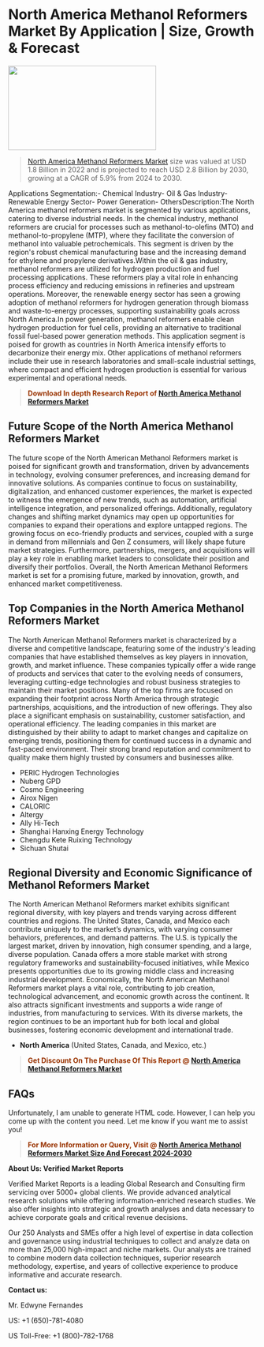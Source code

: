 <p><h1>North America Methanol Reformers Market By Application | Size, Growth & Forecast</h1><p><img class="aligncenter size-medium wp-image-105565" src="https://ffe5etoiles.com/wp-content/uploads/2025/01/MST7-300x171.png" alt="" width="300" height="171" /></p><blockquote><p><a href="https://www.verifiedmarketreports.com/download-sample/?rid=424456&utm_source=Github-NA&utm_medium=362" target="_blank">North America Methanol Reformers Market</a> size was valued at USD 1.8 Billion in 2022 and is projected to reach USD 2.8 Billion by 2030, growing at a CAGR of 5.9% from 2024 to 2030.</p></blockquote>Applications Segmentation:- Chemical Industry- Oil & Gas Industry- Renewable Energy Sector- Power Generation- OthersDescription:The North America methanol reformers market is segmented by various applications, catering to diverse industrial needs. In the chemical industry, methanol reformers are crucial for processes such as methanol-to-olefins (MTO) and methanol-to-propylene (MTP), where they facilitate the conversion of methanol into valuable petrochemicals. This segment is driven by the region's robust chemical manufacturing base and the increasing demand for ethylene and propylene derivatives.Within the oil & gas industry, methanol reformers are utilized for hydrogen production and fuel processing applications. These reformers play a vital role in enhancing process efficiency and reducing emissions in refineries and upstream operations. Moreover, the renewable energy sector has seen a growing adoption of methanol reformers for hydrogen generation through biomass and waste-to-energy processes, supporting sustainability goals across North America.In power generation, methanol reformers enable clean hydrogen production for fuel cells, providing an alternative to traditional fossil fuel-based power generation methods. This application segment is poised for growth as countries in North America intensify efforts to decarbonize their energy mix. Other applications of methanol reformers include their use in research laboratories and small-scale industrial settings, where compact and efficient hydrogen production is essential for various experimental and operational needs.</p><blockquote><p><span style="color: #993300;"><strong>Download In depth Research Report of <a href="https://www.verifiedmarketreports.com/download-sample/?rid=424456&utm_source=Github-NA&utm_medium=362">North America Methanol Reformers Market</a></strong></span></p></blockquote><h2>Future Scope of the North America Methanol Reformers Market</h2><p>The future scope of the North American Methanol Reformers market is poised for significant growth and transformation, driven by advancements in technology, evolving consumer preferences, and increasing demand for innovative solutions. As companies continue to focus on sustainability, digitalization, and enhanced customer experiences, the market is expected to witness the emergence of new trends, such as automation, artificial intelligence integration, and personalized offerings. Additionally, regulatory changes and shifting market dynamics may open up opportunities for companies to expand their operations and explore untapped regions. The growing focus on eco-friendly products and services, coupled with a surge in demand from millennials and Gen Z consumers, will likely shape future market strategies. Furthermore, partnerships, mergers, and acquisitions will play a key role in enabling market leaders to consolidate their position and diversify their portfolios. Overall, the North American Methanol Reformers market is set for a promising future, marked by innovation, growth, and enhanced market competitiveness.</p><h2>Top Companies in the North America Methanol Reformers Market</h2><p>The North American Methanol Reformers market is characterized by a diverse and competitive landscape, featuring some of the industry's leading companies that have established themselves as key players in innovation, growth, and market influence. These companies typically offer a wide range of products and services that cater to the evolving needs of consumers, leveraging cutting-edge technologies and robust business strategies to maintain their market positions. Many of the top firms are focused on expanding their footprint across North America through strategic partnerships, acquisitions, and the introduction of new offerings. They also place a significant emphasis on sustainability, customer satisfaction, and operational efficiency. The leading companies in this market are distinguished by their ability to adapt to market changes and capitalize on emerging trends, positioning them for continued success in a dynamic and fast-paced environment. Their strong brand reputation and commitment to quality make them highly trusted by consumers and businesses alike.</p><p><ul><li>PERIC Hydrogen Technologies </li><li> Nuberg GPD </li><li> Cosmo Engineering </li><li> Airox Nigen </li><li> CALORIC </li><li> Altergy </li><li> Ally Hi-Tech </li><li> Shanghai Hanxing Energy Technology </li><li> Chengdu Kete Ruixing Technology </li><li> Sichuan Shutai</li></ul></p><h2>Regional Diversity and Economic Significance of Methanol Reformers Market</h2><p>The North American Methanol Reformers market exhibits significant regional diversity, with key players and trends varying across different countries and regions. The United States, Canada, and Mexico each contribute uniquely to the market’s dynamics, with varying consumer behaviors, preferences, and demand patterns. The U.S. is typically the largest market, driven by innovation, high consumer spending, and a large, diverse population. Canada offers a more stable market with strong regulatory frameworks and sustainability-focused initiatives, while Mexico presents opportunities due to its growing middle class and increasing industrial development. Economically, the North American Methanol Reformers market plays a vital role, contributing to job creation, technological advancement, and economic growth across the continent. It also attracts significant investments and supports a wide range of industries, from manufacturing to services. With its diverse markets, the region continues to be an important hub for both local and global businesses, fostering economic development and international trade.</p><ul> <li><strong>North America</strong> (United States, Canada, and Mexico, etc.)</li></ul><blockquote><p><span style="color: #993300;"><strong>Get Discount On The Purchase Of This Report @ <a href="https://www.verifiedmarketreports.com/ask-for-discount/?rid=424456&utm_source=Github-NA&utm_medium=362">North America Methanol Reformers Market</a></strong></span></p></blockquote><h2>FAQs</h2><p>Unfortunately, I am unable to generate HTML code. However, I can help you come up with the content you need. Let me know if you want me to assist you!</p><blockquote><p><span style="color: #993300;"><strong>For More Information or Query, Visit @ <a href="https://www.verifiedmarketreports.com/product/methanol-reformers-market/">North America Methanol Reformers Market Size And Forecast 2024-2030</a></strong></span></p></blockquote><p><strong>About Us: Verified Market Reports</strong></p><p>Verified Market Reports is a leading Global Research and Consulting firm servicing over 5000+ global clients. We provide advanced analytical research solutions while offering information-enriched research studies. We also offer insights into strategic and growth analyses and data necessary to achieve corporate goals and critical revenue decisions.</p><p>Our 250 Analysts and SMEs offer a high level of expertise in data collection and governance using industrial techniques to collect and analyze data on more than 25,000 high-impact and niche markets. Our analysts are trained to combine modern data collection techniques, superior research methodology, expertise, and years of collective experience to produce informative and accurate research.</p><p><strong>Contact us:</strong></p><p>Mr. Edwyne Fernandes</p><p>US: +1 (650)-781-4080</p><p>US Toll-Free: +1 (800)-782-1768</p>
